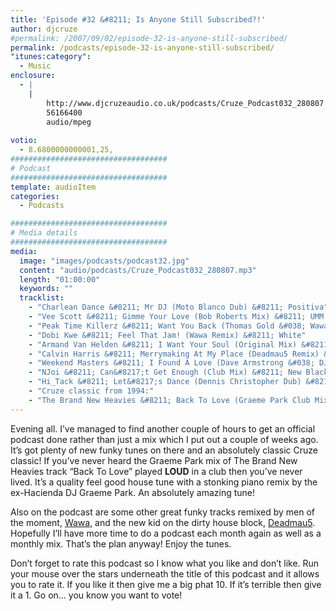 ```yaml
---
title: 'Episode #32 &#8211; Is Anyone Still Subscribed?!'
author: djcruze
#permalink: /2007/09/02/episode-32-is-anyone-still-subscribed/
permalink: /podcasts/episode-32-is-anyone-still-subscribed/
"itunes:category":
  - Music
enclosure:
  - |
    |
        http://www.djcruzeaudio.co.uk/podcasts/Cruze_Podcast032_280807.mp3
        56166400
        audio/mpeg
        
votio:
  - 8.6800000000001,25,
###################################
# Podcast
###################################
template: audioItem
categories:
  - Podcasts

###################################
# Media details
###################################
media:
  image: "images/podcasts/podcast32.jpg"
  content: "audio/podcasts/Cruze_Podcast032_280807.mp3"
  length: "01:00:00"
  keywords: ""
  tracklist:
    - "Charlean Dance &#8211; Mr DJ (Moto Blanco Dub) &#8211; Positiva"
    - "Vee Scott &#8211; Gimme Your Love (Bob Roberts Mix) &#8211; UMM Records"
    - "Peak Time Killerz &#8211; Want You Back (Thomas Gold &#038; Wawa Original Mix) &#8211; Sume Music"
    - "Dobi Kwe &#8211; Feel That Jam! (Wawa Remix) &#8211; White"
    - "Armand Van Helden &#8211; I Want Your Soul (Original Mix) &#8211; Southern Fried Records"
    - "Calvin Harris &#8211; Merrymaking At My Place (Deadmau5 Remix) &#8211; Fly Eye"
    - "Weekend Masters &#8211; I Found A Love (Dave Armstrong &#038; DJ DLG Mix) &#8211; Hit! Records"
    - "NJoi &#8211; Can&#8217;t Get Enough (Club Mix) &#8211; New Black Records"
    - "Hi_Tack &#8211; Let&#8217;s Dance (Dennis Christopher Dub) &#8211; Gusto"
    - "Cruze classic from 1994:"
    - "The Brand New Heavies &#8211; Back To Love (Graeme Park Club Mix) &#8211; FFRR"
---
```

Evening all. I&#8217;ve managed to find another couple of hours to get an official podcast done rather than just a mix which I put out a couple of weeks ago. It&#8217;s got plenty of new funky tunes on there and an absolutely classic Cruze classic! If you&#8217;ve never heard the Graeme Park mix of The Brand New Heavies track &#8220;Back To Love&#8221; played **LOUD** in a club then you&#8217;ve never lived. It&#8217;s a quality feel good house tune with a stonking piano remix by the ex-Hacienda DJ Graeme Park. An absolutely amazing tune!

Also on the podcast are some other great funky tracks remixed by men of the moment, [Wawa][3], and the new kid on the dirty house block, [Deadmau5][4]. Hopefully I&#8217;ll have more time to do a podcast each month again as well as a monthly mix. That&#8217;s the plan anyway! Enjoy the tunes.

Don&#8217;t forget to rate this podcast so I know what you like and don&#8217;t like. Run your mouse over the stars underneath the title of this podcast and it allows you to rate it. If you like it then give me a big phat 10. If it&#8217;s terrible then give it a 1. Go on&#8230; you know you want to vote!

 [1]: http://www.djcruze.co.uk/cms/wp-content/DownloadButton.gif
 [2]: http://www.djcruzeaudio.co.uk/podcasts/Cruze_Podcast032_280807.mp3
 [3]: http://myspace.com/wawamusicwawa
 [4]: http://www.deadmau5.com/